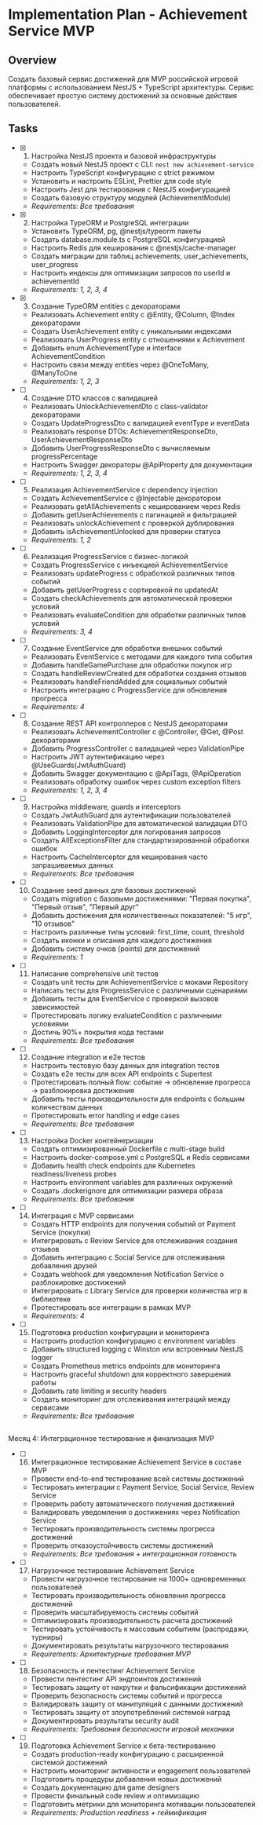 # Implementation Plan - Achievement Service MVP

## Overview

Создать базовый сервис достижений для MVP российской игровой платформы с использованием NestJS + TypeScript архитектуры. Сервис обеспечивает простую систему достижений за основные действия пользователей.

## Tasks

- [x] 1. Настройка NestJS проекта и базовой инфраструктуры














  - Создать новый NestJS проект с CLI: `nest new achievement-service`
  - Настроить TypeScript конфигурацию с strict режимом
  - Установить и настроить ESLint, Prettier для code style
  - Настроить Jest для тестирования с NestJS конфигурацией
  - Создать базовую структуру модулей (AchievementModule)
  - _Requirements: Все требования_

- [x] 2. Настройка TypeORM и PostgreSQL интеграции









  - Установить TypeORM, pg, @nestjs/typeorm пакеты
  - Создать database.module.ts с PostgreSQL конфигурацией
  - Настроить Redis для кеширования с @nestjs/cache-manager
  - Создать миграции для таблиц achievements, user_achievements, user_progress
  - Настроить индексы для оптимизации запросов по userId и achievementId
  - _Requirements: 1, 2, 3, 4_

- [x] 3. Создание TypeORM entities с декораторами










  - Реализовать Achievement entity с @Entity, @Column, @Index декораторами
  - Создать UserAchievement entity с уникальными индексами
  - Реализовать UserProgress entity с отношениями к Achievement
  - Добавить enum AchievementType и interface AchievementCondition
  - Настроить связи между entities через @OneToMany, @ManyToOne
  - _Requirements: 1, 2, 3_

- [ ] 4. Создание DTO классов с валидацией





  - Реализовать UnlockAchievementDto с class-validator декораторами
  - Создать UpdateProgressDto с валидацией eventType и eventData
  - Реализовать response DTOs: AchievementResponseDto, UserAchievementResponseDto
  - Добавить UserProgressResponseDto с вычисляемым progressPercentage
  - Настроить Swagger декораторы @ApiProperty для документации
  - _Requirements: 1, 2, 3, 4_

- [ ] 5. Реализация AchievementService с dependency injection





  - Создать AchievementService с @Injectable декоратором
  - Реализовать getAllAchievements с кешированием через Redis
  - Добавить getUserAchievements с пагинацией и фильтрацией
  - Реализовать unlockAchievement с проверкой дублирования
  - Добавить isAchievementUnlocked для проверки статуса
  - _Requirements: 1, 2_

- [ ] 6. Реализация ProgressService с бизнес-логикой





  - Создать ProgressService с инъекцией AchievementService
  - Реализовать updateProgress с обработкой различных типов событий
  - Добавить getUserProgress с сортировкой по updatedAt
  - Создать checkAchievements для автоматической проверки условий
  - Реализовать evaluateCondition для обработки различных типов условий
  - _Requirements: 3, 4_

- [ ] 7. Создание EventService для обработки внешних событий





  - Реализовать EventService с методами для каждого типа события
  - Добавить handleGamePurchase для обработки покупок игр
  - Создать handleReviewCreated для обработки создания отзывов
  - Реализовать handleFriendAdded для социальных событий
  - Настроить интеграцию с ProgressService для обновления прогресса
  - _Requirements: 4_

- [ ] 8. Создание REST API контроллеров с NestJS декораторами





  - Реализовать AchievementController с @Controller, @Get, @Post декораторами
  - Добавить ProgressController с валидацией через ValidationPipe
  - Настроить JWT аутентификацию через @UseGuards(JwtAuthGuard)
  - Добавить Swagger документацию с @ApiTags, @ApiOperation
  - Реализовать обработку ошибок через custom exception filters
  - _Requirements: 1, 2, 3, 4_

- [ ] 9. Настройка middleware, guards и interceptors






  - Создать JwtAuthGuard для аутентификации пользователей
  - Реализовать ValidationPipe для автоматической валидации DTO
  - Добавить LoggingInterceptor для логирования запросов
  - Создать AllExceptionsFilter для стандартизированной обработки ошибок
  - Настроить CacheInterceptor для кеширования часто запрашиваемых данных
  - _Requirements: Все требования_

- [ ] 10. Создание seed данных для базовых достижений





  - Создать migration с базовыми достижениями: "Первая покупка", "Первый отзыв", "Первый друг"
  - Добавить достижения для количественных показателей: "5 игр", "10 отзывов"
  - Настроить различные типы условий: first_time, count, threshold
  - Создать иконки и описания для каждого достижения
  - Добавить систему очков (points) для достижений
  - _Requirements: 1_

- [ ] 11. Написание comprehensive unit тестов





  - Создать unit тесты для AchievementService с моками Repository
  - Написать тесты для ProgressService с различными сценариями
  - Добавить тесты для EventService с проверкой вызовов зависимостей
  - Протестировать логику evaluateCondition с различными условиями
  - Достичь 90%+ покрытия кода тестами
  - _Requirements: Все требования_

- [ ] 12. Создание integration и e2e тестов





  - Настроить тестовую базу данных для integration тестов
  - Создать e2e тесты для всех API endpoints с Supertest
  - Протестировать полный flow: событие → обновление прогресса → разблокировка достижения
  - Добавить тесты производительности для endpoints с большим количеством данных
  - Протестировать error handling и edge cases
  - _Requirements: Все требования_

- [ ] 13. Настройка Docker контейнеризации





  - Создать оптимизированный Dockerfile с multi-stage build
  - Настроить docker-compose.yml с PostgreSQL и Redis сервисами
  - Добавить health check endpoints для Kubernetes readiness/liveness probes
  - Настроить environment variables для различных окружений
  - Создать .dockerignore для оптимизации размера образа
  - _Requirements: Все требования_

- [ ] 14. Интеграция с MVP сервисами





  - Создать HTTP endpoints для получения событий от Payment Service (покупки)
  - Интегрировать с Review Service для отслеживания создания отзывов
  - Добавить интеграцию с Social Service для отслеживания добавления друзей
  - Создать webhook для уведомления Notification Service о разблокировке достижений
  - Интегрировать с Library Service для проверки количества игр в библиотеке
  - Протестировать все интеграции в рамках MVP
  - _Requirements: 4_

- [ ] 15. Подготовка production конфигурации и мониторинга





  - Настроить production конфигурацию с environment variables
  - Добавить structured logging с Winston или встроенным NestJS logger
  - Создать Prometheus metrics endpoints для мониторинга
  - Настроить graceful shutdown для корректного завершения работы
  - Добавить rate limiting и security headers
  - Создать мониторинг для отслеживания интеграций между сервисами
  - _Requirements: Все требования_
##
 Месяц 4: Интеграционное тестирование и финализация MVP

- [ ] 16. Интеграционное тестирование Achievement Service в составе MVP
  - Провести end-to-end тестирование всей системы достижений
  - Тестировать интеграции с Payment Service, Social Service, Review Service
  - Проверить работу автоматического получения достижений
  - Валидировать уведомления о достижениях через Notification Service
  - Тестировать производительность системы прогресса достижений
  - Проверить отказоустойчивость системы достижений
  - _Requirements: Все требования + интеграционная готовность_

- [ ] 17. Нагрузочное тестирование Achievement Service
  - Провести нагрузочное тестирование на 1000+ одновременных пользователей
  - Тестировать производительность обновления прогресса достижений
  - Проверить масштабируемость системы событий
  - Оптимизировать производительность расчета достижений
  - Тестировать устойчивость к массовым событиям (распродажи, турниры)
  - Документировать результаты нагрузочного тестирования
  - _Requirements: Архитектурные требования MVP_

- [ ] 18. Безопасность и пентестинг Achievement Service
  - Провести пентестинг API эндпоинтов достижений
  - Тестировать защиту от накрутки и фальсификации достижений
  - Проверить безопасность системы событий и прогресса
  - Валидировать защиту от манипуляций с данными достижений
  - Тестировать защиту от злоупотреблений системой наград
  - Документировать результаты security audit
  - _Requirements: Требования безопасности игровой механики_

- [ ] 19. Подготовка Achievement Service к бета-тестированию
  - Создать production-ready конфигурацию с расширенной системой достижений
  - Настроить мониторинг активности и engagement пользователей
  - Подготовить процедуры добавления новых достижений
  - Создать документацию для game designers
  - Провести финальный code review и оптимизацию
  - Подготовить метрики для мониторинга мотивации пользователей
  - _Requirements: Production readiness + геймификация_